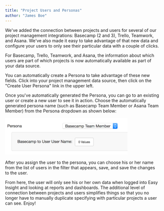 ```yaml
---
title: "Project Users and Personas"
author: "James Boe"
---
```

We've added the connection between projects and users for several of our project management integrations: Basecamp (2 and 3), Trello, Teamwork, and Asana. We've also made it easy to take advantage of that new data and configure your users to only see their particular data with a couple of clicks.<!--more-->

For Basecamp, Trello, Teamwork, and Asana, the information about which users are part of which projects is now automatically available as part of your data source.

You can automatically create a Persona to take advantage of these new fields. Click into your project management data source, then click on the "Create User Persona" link in the upper left.

Once you've automatically generated the Persona, you can go to an existing user or create a new user to see it in action. Choose the automatically generated persona name (such as Basecamp Team Member or Asana Team Member) from the Persona dropdown as shown below:

<img style="max-width:400px" src="/images/team_persona_configuration.png" alt="Persona Assignment for User" class="img img-responsive"/>

After you assign the user to the persona, you can choose his or her name from the list of users in the filter that appears, save, and save the changes to the user.

From here, the user will only see his or her own data when logged into Easy Insight and looking at reports and dashboards. The additional level of connection between projects and users simplifies things so that you no longer have to manually duplicate specifying with particular projects a user can see. Enjoy!
